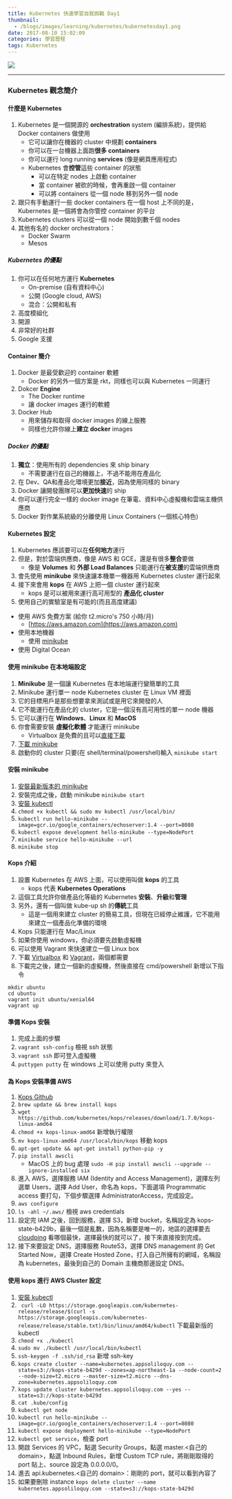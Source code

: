 ```yaml
---
title: Kubernetes 快速學習自我挑戰 Day1
thumbnail:
  - /blogs/images/learning/kubernetes/kubernetesday1.png
date: 2017-08-10 15:02:09
categories: 學習歷程
tags: Kubernetes
---
```

<img src="/blogs/images/learning/kubernetes/kubernetesday1.png">

***
### Kubernetes 觀念簡介
#### 什麼是 Kubernetes
1. Kubernetes 是一個開源的 **orchestration** system (編排系統)，提供給 Docker containers 做使用
    - 它可以讓你在機器的 cluster 中規劃 **containers**
    - 你可以在一台機器上面跑**很多 containers**
    - 你可以運行 long running **services** (像是網頁應用程式)
    - Kubernetes 會**控管**這些 container 的狀態
        - 可以在特定 nodes 上啟動 container
        - 當 container 被砍的時候，會再重啟一個 container
        - 可以將 containers 從一個 node 移到另外一個 node
2. 跟只有手動運行一些 docker containers 在一個 host 上不同的是，Kubernetes 是一個將會為你管控 container 的平台
3. Kubernetes clusters 可以從一個 node 開始到數千個 nodes
4. 其他有名的 docker orchestrators：
    - Docker Swarm
    - Mesos
##### Kubernetes 的優點
1. 你可以在任何地方運行 **Kubernetes**
    - On-premise (自有資料中心)
    - 公開 (Google cloud, AWS)
    - 混合：公開和私有
2. 高度模組化
3. 開源
4. 非常好的社群
5. Google 支援
#### Container 簡介
1. Docker 是最受歡迎的 container 軟體
    - Docker 的另外一個方案是 rkt，同樣也可以與 Kubernetes 一同運行
2. Dokcer **Engine**
    - The Docker runtime
    - 讓 docker images 運行的軟體
3. Docker Hub
    - 用來儲存和取得 docker images 的線上服務
    - 同樣也允許你線上**建立 docker** images
##### Docker 的優點
1. **獨立**：使用所有的 dependencies 來 ship binary
    - 不需要運行在自己的機器上，不過不能用在產品化
2. 在 Dev、QA和產品化環境更加**接近**，因為使用同樣的 binary
3. Docker 讓開發團隊可以**更加快速**的 ship
4. 你可以運行完全一樣的 docker image 在筆電、資料中心虛擬機和雲端主機供應商
5. Docker 對作業系統級的分離使用 Linux Containers (一個核心特色) 
#### Kubernetes 設定
1. Kubernetes 應該要可以在**任何地方**運行
2. 但是，對於雲端供應商，像是 AWS 和 GCE，還是有很多**整合**要做
    - 像是 **Volumes** 和 **外部 Load Balances** 只能運行在**被支援**的雲端供應商
3. 會先使用 **minikube** 來快速讓本機單一機器用 Kubernetes cluster 運行起來
4. 接下來會用 **kops** 在 AWS 上把一個 cluster 運行起來
    - kops 是可以被用來運行高可用型的 **產品化 cluster**
5. 使用自己的實驗室是有可能的(而且高度建議)
  - 使用 AWS 免費方案 (給你 t2.micro's 750 小時/月)
      - [https://aws.amazon.com](https://aws.amazon.com)
  - 使用本地機器
      - 使用 [minikube](https://github.com/kubernetes/minikube)
  - 使用 Digital Ocean
#### 使用 minikube 在本地端設定
1. **Minikube** 是一個讓 Kubernetes 在本地端運行變簡單的工具
2. Minikube 運行單一 node Kubernetes cluster 在 Linux VM 裡面
3. 它的目標用戶是那些想要拿來測試或是用它來開發的人
4. 它不能運行在產品化的 cluster，它是一個沒有高可用性的單一 node 機器
5. 它可以運行在 **Windows**、**Linux** 和 **MacOS**
6. 你會需要安裝 **虛擬化軟體** 才能運行 minikube
    - Virtualbox 是免費的且可以[直接下載](https://www.virtualbox.org/)
7. [下載 minikube](https://github.com/kubernetes/minikube)
8. 啟動你的 cluster 只要(在 shell/terminal/powershell)輸入 `minikube start`
#### 安裝 minikube
1. [安裝最新版本的 minikube](https://github.com/kubernetes/minikube/releases)
2. 安裝完成之後，啟動 minikube `minikube start`
3. [安裝 kubectl](https://kubernetes.io/docs/tasks/tools/install-kubectl/)
4. `chmod +x kubectl && sudo mv kubectl /usr/local/bin/`
5. `kubectl run hello-minikube --image=gcr.io/google_containers/echoserver:1.4 --port=8080`
6. `kubectl expose development hello-minikube --type=NodePort`
7. `minikube service hello-minikube --url`
8. `minikube stop`
#### Kops 介紹
1. 設置 Kubernetes 在 AWS 上面，可以使用叫做 **kops** 的工具
    - kops 代表 **Kubernetes Operations**
2. 這個工具允許你做產品化等級的 Kubernetes **安裝**、**升級**和**管理**
3. 另外，還有一個叫做 kube-up sh 的**傳統**工具
    - 這是一個用來建立 cluster 的簡易工具，但現在已經停止維護，它不能用來建立一個產品化準備的環境
4. Kops 只能運行在 Mac/Linux
5. 如果你使用 windows，你必須要先啟動虛擬機
6. 可以使用 Vagrant 來快速建立一個 Linux box
7. 下載 [Virtualbox](https://virtualbox.org) 和 [Vagrant](https://vagrantup.com)，兩個都需要
8. 下載完之後，建立一個新的虛擬機，然後直接在 cmd/powershell 新增以下指令
```
mkdir ubuntu
cd ubuntu
vagrant init ubuntu/xenial64
vagrant up
```
#### 準備 Kops 安裝
1. 完成上面的步驟
2. `vagrant ssh-config` 檢視 ssh 狀態
3. `vagrant ssh` 即可登入虛擬機
4. `puttygen putty` 在 windows 上可以使用 putty 來登入
#### 為 Kops 安裝準備 AWS
1. [Kops Github](https://github.com/kubernetes/kops)
2. `brew update && brew install kops`
3. `wget https://github.com/kubernetes/kops/releases/download/1.7.0/kops-linux-amd64`
4. `chmod +x kops-linux-amd64` 新增執行權限
5. `mv kops-linux-amd64 /usr/local/bin/kops` 移動 kops
6. `apt-get update && apt-get install python-pip -y`
7. `pip install awscli`
    - MacOS 上的 bug 處理 `sudo -H pip install awscli --upgrade --ignore-installed six`
8. 進入 AWS，選擇服務 IAM (Identity and Access Management)，選擇左列選單 Users，選擇 Add User，命名為 kops，下面選項 Programmatic access 要打勾，下個步驟選擇 AdministratorAccess，完成設定。
9. `aws configure`
10. `ls -ahl ~/.aws/` 檢視 aws credentials
11. 設定完 IAM 之後，回到服務，選擇 S3，新增 bucket，名稱設定為 kops-state-b429b，最後一個是亂數，因為名稱要是唯一的，地區的選擇要去 [cloudping](http://www.cloudping.info/) 看哪個最快，選擇最快的就可以了，接下來直接按到完成。
12. 接下來要設定 DNS，選擇服務 Route53，選擇 DNS management 的 Get Started Now，選擇 Create Hosted Zone，打入自己所擁有的網域，名稱設為 kubernetes，最後到自己的 Domain 主機商那邊設定 DNS。
#### 使用 kops 進行 AWS Cluster 設定
1. [安裝 kubectl](https://kubernetes.io/docs/tasks/tools/install-kubectl/)
2. ` curl -LO https://storage.googleapis.com/kubernetes-release/release/$(curl -s https://storage.googleapis.com/kubernetes-release/release/stable.txt)/bin/linux/amd64/kubectl` 下載最新版的 kubectl
3. `chmod +x ./kubectl`
4. `sudo mv ./kubectl /usr/local/bin/kubectl`
5. `ssh-keygen -f .ssh/id_rsa` 新增 ssh-key
6. `kops create cluster --name=kubernetes.appsoliloquy.com --state=s3://kops-state-b429d --zones=ap-northeast-1a --node-count=2 --node-size=t2.micro --master-size=t2.micro --dns-zone=kubernetes.appsoliloquy.com`
7. `kops update cluster kubernetes.appsoliloquy.com --yes --state=s3://kops-state-b429d`
8. `cat .kube/config`
9. `kubectl get node`
10. `kubectl run hello-minikube --image=gcr.io/google_containers/echoserver:1.4 --port=8080`
11. `kubectl expose deployment hello-minikube --type=NodePort`
12. `kubectl get service`，檢查 port
13. 開啟 Services 的 VPC，點選 Security Groups，點選 master.<自己的 domain>，點選 Inbound Rules，新增 Custom TCP rule，將剛剛取得的 port 貼上、source 設定為 0.0.0.0/0。
14. 進去 api.kubernetes.<自己的 domain>：剛剛的 port，就可以看到內容了
15. 如果要刪除 instance `kops delete cluster --name kubernetes.appsoliloquy.com --state=s3://kops-state-b429d`